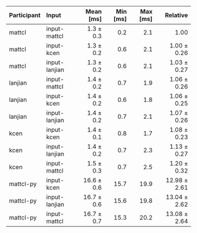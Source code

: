 | Participant | Input | Mean [ms] | Min [ms] | Max [ms] | Relative |
|:---|:---|---:|---:|---:|---:|
| mattcl | input-mattcl | 1.3 ± 0.3 | 0.2 | 2.1 | 1.00 |
| mattcl | input-kcen | 1.3 ± 0.2 | 0.6 | 2.1 | 1.00 ± 0.26 |
| mattcl | input-lanjian | 1.3 ± 0.2 | 0.6 | 2.1 | 1.03 ± 0.27 |
| lanjian | input-mattcl | 1.4 ± 0.2 | 0.7 | 1.9 | 1.06 ± 0.26 |
| lanjian | input-kcen | 1.4 ± 0.2 | 0.6 | 1.8 | 1.06 ± 0.25 |
| lanjian | input-lanjian | 1.4 ± 0.2 | 0.7 | 2.1 | 1.07 ± 0.26 |
| kcen | input-kcen | 1.4 ± 0.1 | 0.8 | 1.7 | 1.08 ± 0.23 |
| kcen | input-lanjian | 1.4 ± 0.2 | 0.7 | 2.3 | 1.13 ± 0.27 |
| kcen | input-mattcl | 1.5 ± 0.3 | 0.7 | 2.5 | 1.20 ± 0.32 |
| mattcl-py | input-kcen | 16.6 ± 0.6 | 15.7 | 19.9 | 12.98 ± 2.61 |
| mattcl-py | input-lanjian | 16.7 ± 0.6 | 15.6 | 19.8 | 13.04 ± 2.62 |
| mattcl-py | input-mattcl | 16.7 ± 0.7 | 15.3 | 20.2 | 13.08 ± 2.64 |
